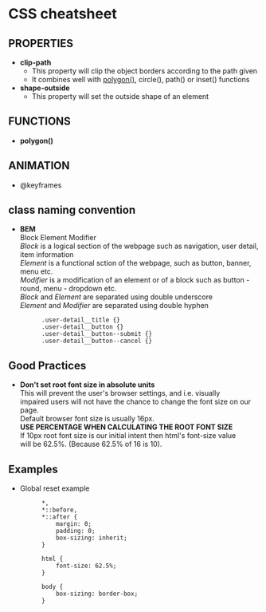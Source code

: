 # CSS cheatsheet

## PROPERTIES
* **clip-path**
    * This property will clip the object borders according to the path given
    * It combines well with [polygon()](#polygon-function), circle(), path() or inset() functions
* **shape-outside**
    * This property will set the outside shape of an element

## FUNCTIONS
* **<a href="polygon-function"></a>polygon()**

## ANIMATION
* @keyframes

## class naming convention
* **BEM**
  <br>Block Element Modifier
  <br>*Block* is a logical section of the webpage such as navigation, user detail, item information
  <br>*Element* is a functional sction of the webpage, such as button, banner, menu etc.
  <br>*Modifier* is a modification of an element or of a block such as button - round, menu - dropdown etc.
  <br>*Block* and *Element* are separated using double underscore
  <br>*Element* and *Modifier* are separated using double hyphen

            .user-detail__title {}
            .user-detail__button {}
            .user-detail__button--submit {}
            .user-detail__button--cancel {}

## Good Practices
* **Don't set root font size in absolute units**
    <br>This will prevent the user's browser settings, and i.e. visually
    <br>impaired users will not have the chance to change the font size on our page.
    <br>Default browser font size is usually 16px.
    <br>**USE PERCENTAGE WHEN CALCULATING THE ROOT FONT SIZE**
    <br>If 10px root font size is our initial intent then html's font-size value 
    <br>will be 62.5%. (Because 62.5% of 16 is 10).


## Examples
* Global reset example

            *,
            *::before,
            *::after {
                margin: 0;
                padding: 0;
                box-sizing: inherit;
            }
            
            html {
                font-size: 62.5%;
            }
            
            body {
                box-sizing: border-box;
            }
